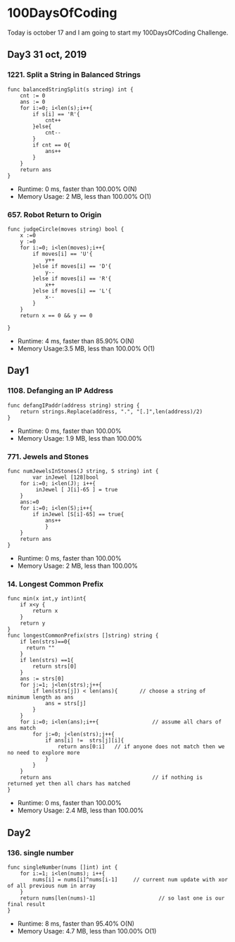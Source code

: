 # 100DaysOfCoding

Today is october 17 and I am going to start my 100DaysOfCoding Challenge.
## Day3 31 oct, 2019
### 1221. Split a String in Balanced Strings
```
func balancedStringSplit(s string) int {
    cnt := 0
    ans := 0
    for i:=0; i<len(s);i++{
        if s[i] == 'R'{
            cnt++
        }else{
            cnt--
        }
        if cnt == 0{
            ans++
        }
    }
    return ans
}
```
* Runtime:  0 ms, faster than 100.00% O(N)
* Memory Usage: 2 MB, less than 100.00% O(1)
### 657. Robot Return to Origin
```
func judgeCircle(moves string) bool {   
    x :=0
    y :=0
    for i:=0; i<len(moves);i++{
        if moves[i] == 'U'{
            y++
        }else if moves[i] == 'D'{
            y--
        }else if moves[i] == 'R'{
            x++
        }else if moves[i] == 'L'{
            x--
        }
    }
    return x == 0 && y == 0
    
}
```
* Runtime:  4 ms, faster than 85.90% O(N)
* Memory Usage:3.5 MB, less than 100.00% O(1)


## Day1
### 1108. Defanging an IP Address


```
func defangIPaddr(address string) string {
    return strings.Replace(address, ".", "[.]",len(address)/2)
}
```
* Runtime: 0 ms, faster than 100.00% 
* Memory Usage: 1.9 MB, less than 100.00%

### 771. Jewels and Stones


```
func numJewelsInStones(J string, S string) int {
        var inJewel [128]bool
	for i:=0; i<len(J); i++{
	     inJewel [ J[i]-65 ] = true
	}
	ans:=0
	for i:=0; i<len(S);i++{
		if inJewel [S[i]-65] == true{
			ans++ 
	        }
	}
	return ans
}
```
* Runtime: 0 ms, faster than 100.00%
* Memory Usage:  2 MB, less than 100.00%
### 14. Longest Common Prefix


```
func min(x int,y int)int{
	if x<y {
		return x
	}
	return y
}
func longestCommonPrefix(strs []string) string {
	if len(strs)==0{
	  return ""
	}
	if len(strs) ==1{
		return strs[0]
	}
	ans := strs[0]        
	for j:=1; j<len(strs);j++{
		if len(strs[j]) < len(ans){       // choose a string of minimum length as ans
			ans = strs[j]
		}
	}        
	for i:=0; i<len(ans);i++{                 // assume all chars of ans match
		for j:=0; j<len(strs);j++{
			if ans[i] !=  strs[j][i]{
				return ans[0:i]   // if anyone does not match then we no need to explore more
			}
		}
	}
	return ans                                // if nothing is returned yet then all chars has matched
}
```
* Runtime: 0 ms, faster than 100.00% 
* Memory Usage:  2.4 MB, less than 100.00%
## Day2
### 136. single number
```ha
func singleNumber(nums []int) int { 
    for i:=1; i<len(nums); i++{
		nums[i] = nums[i]^nums[i-1]     // current num update with xor of all previous num in array
	}
    return nums[len(nums)-1]                    // so last one is our final result
}
```
* Runtime: 8 ms, faster than 95.40% O(N)
* Memory Usage:  4.7 MB, less than 100.00% O(1)


